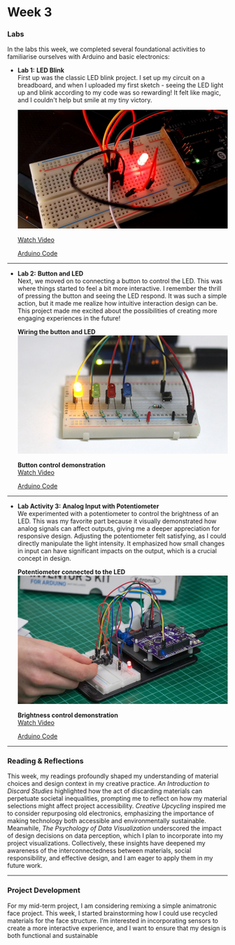 # Week 3

### Labs

In the labs this week, we completed several foundational activities to familiarise ourselves with Arduino and basic electronics:

- **Lab 1:** **LED Blink**  
  First up was the classic LED blink project. I set up my circuit on a breadboard, and when I uploaded my first sketch - seeing the LED light up and blink according to my code was so rewarding! It felt like magic, and I couldn't help but smile at my tiny victory.

  ![LED Circuit](./images/lab-1-blink.jpg)

  [Watch Video](link_to_video_1)

  [Arduino Code](./arduino-code/labs/blink/)

---

- **Lab 2:** **Button and LED**  
  Next, we moved on to connecting a button to control the LED. This was where things started to feel a bit more interactive. I remember the thrill of pressing the button and seeing the LED respond. It was such a simple action, but it made me realize how intuitive interaction design can be. This project made me excited about the possibilities of creating more engaging experiences in the future!

  **Wiring the button and LED**  
  ![Button and LED Setup](./images/lab-2-button-led.jpg)

  **Button control demonstration**  
  [Watch Video](link_to_video_2)

  [Arduino Code](./arduino-code/labs/blink/)

---

- **Lab Activity 3:** **Analog Input with Potentiometer**  
  We experimented with a potentiometer to control the brightness of an LED. This was my favorite part because it visually demonstrated how analog signals can affect outputs, giving me a deeper appreciation for responsive design. Adjusting the potentiometer felt satisfying, as I could directly manipulate the light intensity. It emphasized how small changes in input can have significant impacts on the output, which is a crucial concept in design.

  **Potentiometer connected to the LED**  
  ![Potentiometer Circuit](./images/lab-3-potentiometer.jpeg)

  **Brightness control demonstration**  
  [Watch Video](link_to_video_3)

  [Arduino Code](./arduino-code/labs/blink/)
---

### Reading & Reflections

This week, my readings profoundly shaped my understanding of material choices and design context in my creative practice. _An Introduction to Discard Studies_ highlighted how the act of discarding materials can perpetuate societal inequalities, prompting me to reflect on how my material selections might affect project accessibility. _Creative Upcycling_ inspired me to consider repurposing old electronics, emphasizing the importance of making technology both accessible and environmentally sustainable. Meanwhile, _The Psychology of Data Visualization_ underscored the impact of design decisions on data perception, which I plan to incorporate into my project visualizations. Collectively, these insights have deepened my awareness of the interconnectedness between materials, social responsibility, and effective design, and I am eager to apply them in my future work.

---
### Project Development

For my mid-term project, I am considering remixing a simple animatronic face project. This week, I started brainstorming how I could use recycled materials for the face structure. I’m interested in incorporating sensors to create a more interactive experience, and I want to ensure that my design is both functional and sustainable
